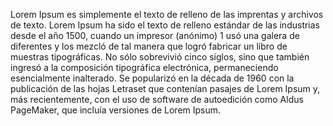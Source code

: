 Lorem Ipsum es simplemente el texto de relleno de las imprentas y archivos de texto. Lorem Ipsum ha 
sido el texto de relleno estándar de las industrias desde el año 1500, cuando un impresor (anónimo) 1
usó una galera de diferentes y los mezcló de tal manera que logró fabricar un libro de muestras tipográficas. No sólo 
sobrevivió cinco siglos, sino que también ingresó a la composición tipográfica electrónica, 
permaneciendo esencialmente inalterado. Se popularizó en la década de 1960 con la publicación de 
las hojas Letraset que contenían pasajes de Lorem Ipsum y, más recientemente, con el uso de software 
de autoedición como Aldus PageMaker, que incluía versiones de Lorem Ipsum. 